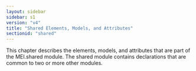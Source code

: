 ```yaml
---
layout: sidebar
sidebar: s1
version: "v4"
title: "Shared Elements, Models, and Attributes"
sectionid: "shared"
---
```




This chapter describes the elements, models, and attributes that are part of the MEI.shared
module. The shared module contains declarations that are common to two or more other
modules.






